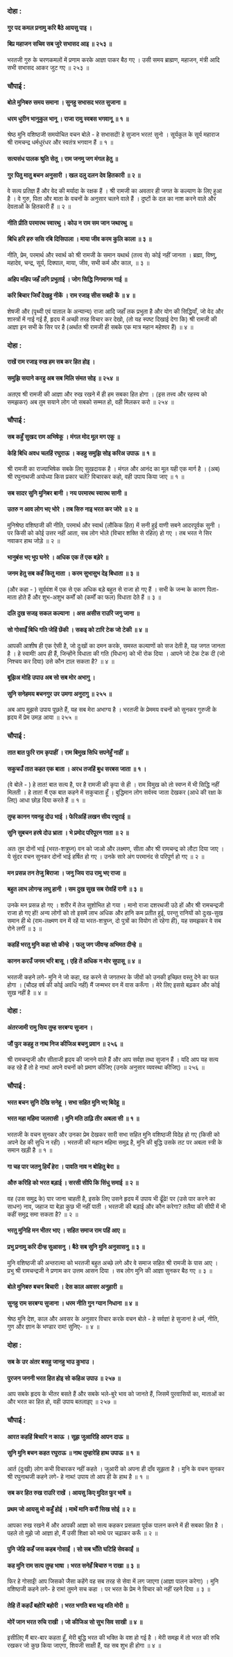 ### दोहा :

#### गुर पद कमल प्रनामु करि बैठे आयसु पाइ ।
#### बिप्र महाजन सचिव सब जुरे सभासद आइ ॥ २५३ ॥

भरतजी गुरु के चरणकमलों में प्रणाम करके आज्ञा पाकर बैठ गए । उसी समय ब्राह्मण, महाजन, मंत्री आदि सभी सभासद आकर जुट गए ॥ २५३ ॥

### चौपाई :

#### बोले मुनिबरु समय समाना । सुनहु सभासद भरत सुजाना ॥
#### धरम धुरीन भानुकुल भानू । राजा रामु स्वबस भगवानू ॥ १ ॥

श्रेष्ठ मुनि वशिष्ठजी समयोचित वचन बोले - हे सभासदों! हे सुजान भरत! सुनो । सूर्यकुल के सूर्य महाराज श्री रामचन्द्र धर्मधुरंधर और स्वतंत्र भगवान हैं ॥ १ ॥

#### सत्यसंध पालक श्रुति सेतू । राम जनमु जग मंगल हेतु ॥
#### गुर पितु मातु बचन अनुसारी । खल दलु दलन देव हितकारी ॥ २ ॥

वे सत्य प्रतिज्ञ हैं और वेद की मर्यादा के रक्षक हैं । श्री रामजी का अवतार ही जगत के कल्याण के लिए हुआ है । वे गुरु, पिता और माता के वचनों के अनुसार चलने वाले हैं । दुष्टों के दल का नाश करने वाले और देवताओं के हितकारी हैं ॥ २ ॥

#### नीति प्रीति परमारथ स्वारथु । कोउ न राम सम जान जथारथु ॥
#### बिधि हरि हरु ससि रबि दिसिपाला । माया जीव करम कुलि काला ॥ ३ ॥

नीति, प्रेम, परमार्थ और स्वार्थ को श्री रामजी के समान यथार्थ (तत्त्व से) कोई नहीं जानता । ब्रह्मा, विष्णु, महादेव, चन्द्र, सूर्य, दिक्पाल, माया, जीव, सभी कर्म और काल, ॥ ३ ॥

#### अहिप महिप जहँ लगि प्रभुताई । जोग सिद्धि निगमागम गाई ॥
#### करि बिचार जियँ देखहु नीकें । राम रजाइ सीस सबही कें ॥ ४ ॥

शेषजी और (पृथ्वी एवं पाताल के अन्यान्य) राजा आदि जहाँ तक प्रभुता है और योग की सिद्धियाँ, जो वेद और शास्त्रों में गाई गई हैं, हृदय में अच्छी तरह विचार कर देखो, (तो यह स्पष्ट दिखाई देगा कि) श्री रामजी की आज्ञा इन सभी के सिर पर है (अर्थात श्री रामजी ही सबके एक मात्र महान महेश्वर हैं) ॥ ४ ॥

### दोहा :

#### राखें राम रजाइ रुख हम सब कर हित होइ ।
#### समुझि सयाने करहु अब सब मिलि संमत सोइ ॥ २५४ ॥

अतएव श्री रामजी की आज्ञा और रुख रखने में ही हम सबका हित होगा । (इस तत्त्व और रहस्य को समझकर) अब तुम सयाने लोग जो सबको सम्मत हो, वही मिलकर करो ॥ २५४ ॥

### चौपाई :

#### सब कहुँ सुखद राम अभिषेकू । मंगल मोद मूल मग एकू ॥
#### केहि बिधि अवध चलहिं रघुराऊ । कहहु समुझि सोइ करिअ उपाऊ ॥ १ ॥

श्री रामजी का राज्याभिषेक सबके लिए सुखदायक है । मंगल और आनंद का मूल यही एक मार्ग है । (अब) श्री रघुनाथजी अयोध्या किस प्रकार चलें? विचारकर कहो, वही उपाय किया जाए ॥ १ ॥

#### सब सादर सुनि मुनिबर बानी । नय परमारथ स्वारथ सानी ॥
#### उतरु न आव लोग भए भोरे । तब सिरु नाइ भरत कर जोरे ॥ २ ॥

मुनिश्रेष्ठ वशिष्ठजी की नीति, परमार्थ और स्वार्थ (लौकिक हित) में सनी हुई वाणी सबने आदरपूर्वक सुनी । पर किसी को कोई उत्तर नहीं आता, सब लोग भोले (विचार शक्ति से रहित) हो गए । तब भरत ने सिर नवाकर हाथ जोड़े ॥ २ ॥

#### भानुबंस भए भूप घनेरे । अधिक एक तें एक बड़ेरे ॥
#### जनम हेतु सब कहँ कितु माता । करम सुभासुभ देइ बिधाता ॥ ३ ॥

(और कहा - ) सूर्यवंश में एक से एक अधिक बड़े बहुत से राजा हो गए हैं । सभी के जन्म के कारण पिता-माता होते हैं और शुभ-अशुभ कर्मों को (कर्मों का फल) विधाता देते हैं ॥ ३ ॥

#### दलि दुख सजइ सकल कल्याना । अस असीस राउरि जगु जाना ॥
#### सो गोसाइँ बिधि गति जेहिं छेंकी । सकइ को टारि टेक जो टेकी ॥ ४ ॥

आपकी आशीष ही एक ऐसी है, जो दुःखों का दमन करके, समस्त कल्याणों को सज देती है, यह जगत जानता है । हे स्वामी! आप ही हैं, जिन्होंने विधाता की गति (विधान) को भी रोक दिया । आपने जो टेक टेक दी (जो निश्चय कर दिया) उसे कौन टाल सकता है? ॥ ४ ॥

#### बूझिअ मोहि उपाउ अब सो सब मोर अभागु ।
#### सुनि सनेहमय बचनगुर उर उमगा अनुरागु ॥ २५५ ॥

अब आप मुझसे उपाय पूछते हैं, यह सब मेरा अभाग्य है । भरतजी के प्रेममय वचनों को सुनकर गुरुजी के हृदय में प्रेम उमड़ आया ॥ २५५ ॥

### चौपाई :

#### तात बात फुरि राम कृपाहीं । राम बिमुख सिधि सपनेहुँ नाहीं ॥
#### सकुचउँ तात कहत एक बाता । अरध तजहिं बुध सरबस जाता ॥ १ ।

(वे बोले - ) हे तात! बात सत्य है, पर है रामजी की कृपा से ही । राम विमुख को तो स्वप्न में भी सिद्धि नहीं मिलती । हे तात! मैं एक बात कहने में सकुचाता हूँ । बुद्धिमान लोग सर्वस्व जाता देखकर (आधे की रक्षा के लिए) आधा छोड़ दिया करते हैं ॥ १ ॥

#### तुम्ह कानन गवनहु दोउ भाई । फेरिअहिं लखन सीय रघुराई ॥
#### सुनि सुबचन हरषे दोउ भ्राता । भे प्रमोद परिपूरन गाता ॥ २ ॥

अतः तुम दोनों भाई (भरत-शत्रुघ्न) वन को जाओ और लक्ष्मण, सीता और श्री रामचन्द्र को लौटा दिया जाए । ये सुंदर वचन सुनकर दोनों भाई हर्षित हो गए । उनके सारे अंग परमानंद से परिपूर्ण हो गए ॥ २ ॥

#### मन प्रसन्न तन तेजु बिराजा । जनु जिय राउ रामु भए राजा ॥
#### बहुत लाभ लोगन्ह लघु हानी । सम दुख सुख सब रोवहिं रानी ॥ ३ ॥

उनके मन प्रसन्न हो गए । शरीर में तेज सुशोभित हो गया । मानो राजा दशरथजी उठे हों और श्री रामचन्द्रजी राजा हो गए हों! अन्य लोगों को तो इसमें लाभ अधिक और हानि कम प्रतीत हुई, परन्तु रानियों को दुःख-सुख समान ही थे (राम-लक्ष्मण वन में रहें या भरत-शत्रुघ्न, दो पुत्रों का वियोग तो रहेगा ही), यह समझकर वे सब रोने लगीं ॥ ३ ॥

#### कहहिं भरतु मुनि कहा सो कीन्हे । फलु जग जीवन्ह अभिमत दीन्हे ॥
#### कानन करउँ जनम भरि बासू । एहि तें अधिक न मोर सुपासू ॥ ४ ॥

भरतजी कहने लगे- मुनि ने जो कहा, वह करने से जगतभर के जीवों को उनकी इच्छित वस्तु देने का फल होगा । (चौदह वर्ष की कोई अवधि नहीं) मैं जन्मभर वन में वास करूँगा । मेरे लिए इससे बढ़कर और कोई सुख नहीं है ॥ ४ ॥

### दोहा :

#### अंतरजामी रामु सिय तुम्ह सरबग्य सुजान ।
#### जौं फुर कहहु त नाथ निज कीजिअ बचनु प्रवान ॥ २५६ ॥

श्री रामचन्द्रजी और सीताजी हृदय की जानने वाले हैं और आप सर्वज्ञ तथा सुजान हैं । यदि आप यह सत्य कह रहे हैं तो हे नाथ! अपने वचनों को प्रमाण कीजिए (उनके अनुसार व्यवस्था कीजिए) ॥ २५६ ॥

### चौपाई :

#### भरत बचन सुनि देखि सनेहू । सभा सहित मुनि भए बिदेहू ॥
#### भरत महा महिमा जलरासी । मुनि मति ठाढ़ि तीर अबला सी ॥ १ ॥

भरतजी के वचन सुनकर और उनका प्रेम देखकर सारी सभा सहित मुनि वशिष्ठजी विदेह हो गए (किसी को अपने देह की सुधि न रही) । भरतजी की महान महिमा समुद्र है, मुनि की बुद्धि उसके तट पर अबला स्त्री के समान खड़ी है ॥ १ ॥

#### गा चह पार जतनु हियँ हेरा । पावति नाव न बोहितु बेरा ॥
#### औरु करिहि को भरत बड़ाई । सरसी सीपि कि सिंधु समाई ॥ २ ॥

वह (उस समुद्र के) पार जाना चाहती है, इसके लिए उसने हृदय में उपाय भी ढूँढे! पर (उसे पार करने का साधन) नाव, जहाज या बेड़ा कुछ भी नहीं पाती । भरतजी की बड़ाई और कौन करेगा? तलैया की सीपी में भी कहीं समुद्र समा सकता है? ॥ २ ॥

#### भरतु मुनिहि मन भीतर भाए । सहित समाज राम पहिं आए ॥
#### प्रभु प्रनामु करि दीन्ह सुआसनु । बैठे सब सुनि मुनि अनुसासनु ॥ ३ ॥

मुनि वशिष्ठजी की अन्तरात्मा को भरतजी बहुत अच्छे लगे और वे समाज सहित श्री रामजी के पास आए । प्रभु श्री रामचन्द्रजी ने प्रणाम कर उत्तम आसन दिया । सब लोग मुनि की आज्ञा सुनकर बैठ गए ॥ ३ ॥

#### बोले मुनिबरु बचन बिचारी । देस काल अवसर अनुहारी ॥
#### सुनहु राम सरबग्य सुजाना । धरम नीति गुन ग्यान निधाना ॥ ४ ॥

श्रेष्ठ मुनि देश, काल और अवसर के अनुसार विचार करके वचन बोले - हे सर्वज्ञ! हे सुजान! हे धर्म, नीति, गुण और ज्ञान के भण्डार राम! सुनिए- ॥ ४ ॥

### दोहा :

#### सब के उर अंतर बसहु जानहु भाउ कुभाउ ।
#### पुरजन जननी भरत हित होइ सो कहिअ उपाउ ॥ २५७ ॥

आप सबके हृदय के भीतर बसते हैं और सबके भले-बुरे भाव को जानते हैं, जिसमें पुरवासियों का, माताओं का और भरत का हित हो, वही उपाय बतलाइए ॥ २५७ ॥

### चौपाई :

#### आरत कहहिं बिचारि न काऊ । सूझ जुआरिहि आपन दाऊ ॥
#### सुनि मुनि बचन कहत रघुराऊ ॥ नाथ तुम्हारेहि हाथ उपाऊ ॥ १ ॥

आर्त (दुःखी) लोग कभी विचारकर नहीं कहते । जुआरी को अपना ही दाँव सूझता है । मुनि के वचन सुनकर श्री रघुनाथजी कहने लगे- हे नाथ! उपाय तो आप ही के हाथ है ॥ १ ॥

#### सब कर हित रुख राउरि राखें । आयसु किए मुदित फुर भाषें ॥
#### प्रथम जो आयसु मो कहुँ होई । माथें मानि करौं सिख सोई ॥ २ ॥

आपका रुख रखने में और आपकी आज्ञा को सत्य कहकर प्रसन्नता पूर्वक पालन करने में ही सबका हित है । पहले तो मुझे जो आज्ञा हो, मैं उसी शिक्षा को माथे पर चढ़ाकर करूँ ॥ २ ॥

#### पुनि जेहि कहँ जस कहब गोसाईं । सो सब भाँति घटिहि सेवकाईं ॥
#### कह मुनि राम सत्य तुम्ह भाषा । भरत सनेहँ बिचारु न राखा ॥ ३ ॥

फिर हे गोसाईं! आप जिसको जैसा कहेंगे वह सब तरह से सेवा में लग जाएगा (आज्ञा पालन करेगा) । मुनि वशिष्ठजी कहने लगे- हे राम! तुमने सच कहा । पर भरत के प्रेम ने विचार को नहीं रहने दिया ॥ ३ ॥

#### तेहि तें कहउँ बहोरि बहोरी । भरत भगति बस भइ मति मोरी ॥
#### मोरें जान भरत रुचि राखी । जो कीजिअ सो सुभ सिव साखी ॥ ४ ॥

इसीलिए मैं बार-बार कहता हूँ, मेरी बुद्धि भरत की भक्ति के वश हो गई है । मेरी समझ में तो भरत की रुचि रखकर जो कुछ किया जाएगा, शिवजी साक्षी हैं, वह सब शुभ ही होगा ॥ ४ ॥
